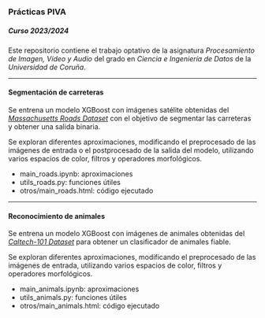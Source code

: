 ### Prácticas PIVA
##### Curso 2023/2024

Este repositorio contiene el trabajo optativo de la asignatura _Procesamiento de Imagen, Vídeo y Audio_ del grado en _Ciencia e Ingeniería de Datos_ de la _Universidad de Coruña_.

---
#### Segmentación de carreteras

Se entrena un modelo XGBoost con imágenes satélite obtenidas del [_Massachusetts Roads Dataset_](https://www.cs.toronto.edu/~vmnih/data/) con el objetivo de segmentar las carreteras y obtener una salida binaria. 

Se exploran diferentes aproximaciones, modificando el preprocesado de las imágenes de entrada o el postprocesado de la salida del modelo, utilizando varios espacios de color, filtros y operadores morfológicos.

* main_roads.ipynb: aproximaciones
* utils_roads.py: funciones útiles
* otros/main_roads.html: código ejecutado

---
#### Reconocimiento de animales

Se entrena un modelo XGBoost con imágenes de animales obtenidas del [_Caltech-101 Dataset_](https://data.caltech.edu/records/mzrjq-6wc02) para obtener un clasificador de animales fiable. 

Se exploran diferentes aproximaciones, modificando el preprocesado de las imágenes de entrada, utilizando varios espacios de color, filtros y operadores morfológicos.

* main_animals.ipynb: aproximaciones
* utils_animals.py: funciones útiles
* otros/main_animals.html: código ejecutado